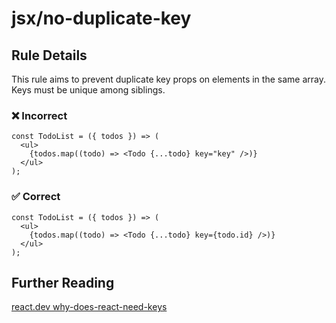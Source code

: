 # jsx/no-duplicate-key

<!-- end auto-generated rule header -->

## Rule Details

This rule aims to prevent duplicate key props on elements in the same array. Keys must be unique among siblings.

### ❌ Incorrect

```tsx
const TodoList = ({ todos }) => (
  <ul>
    {todos.map((todo) => <Todo {...todo} key="key" />)}
  </ul>
);
```

### ✅ Correct

```tsx
const TodoList = ({ todos }) => (
  <ul>
    {todos.map((todo) => <Todo {...todo} key={todo.id} />)}
  </ul>
);
```

## Further Reading

[react.dev why-does-react-need-keys](https://react.dev/learn/rendering-lists#why-does-react-need-keys)
